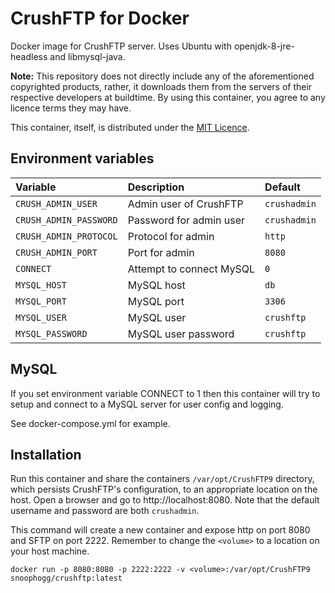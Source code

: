 # CrushFTP for Docker

Docker image for CrushFTP server. Uses Ubuntu with openjdk-8-jre-headless and libmysql-java.

**Note:** This repository does not directly include any of the aforementioned copyrighted products, rather, it downloads them from the servers of their respective developers at buildtime. By using this container, you agree to any licence terms they may have.

This container, itself, is distributed under the [MIT Licence](LICENSE).

## Environment variables

| Variable               | Description              | Default      |
|:-----------------------|:-------------------------|:-------------|
| `CRUSH_ADMIN_USER`     | Admin user of CrushFTP   | `crushadmin` |
| `CRUSH_ADMIN_PASSWORD` | Password for admin user  | `crushadmin` |
| `CRUSH_ADMIN_PROTOCOL` | Protocol for admin       | `http`       |
| `CRUSH_ADMIN_PORT`     | Port for admin           | `8080`       |
| `CONNECT`              | Attempt to connect MySQL | `0`          |
| `MYSQL_HOST`           | MySQL host               | `db`         |
| `MYSQL_PORT`           | MySQL port               | `3306`       |
| `MYSQL_USER`           | MySQL user               | `crushftp`   |
| `MYSQL_PASSWORD`       | MySQL user password      | `crushftp`   |

## MySQL

If you set environment variable CONNECT to 1 then this container will try to setup and connect to a MySQL server for user config and logging.

See docker-compose.yml for example.

## Installation

Run this container and share the containers `/var/opt/CrushFTP9` directory, which persists CrushFTP's configuration, to an appropriate location on the host. Open a browser and go to http://localhost:8080. Note that the default username and password are both `crushadmin`.

This command will create a new container and expose http on port 8080 and SFTP on port 2222. Remember to change the `<volume>` to a location on your host machine.

```
docker run -p 8080:8080 -p 2222:2222 -v <volume>:/var/opt/CrushFTP9 snoophogg/crushftp:latest
```
